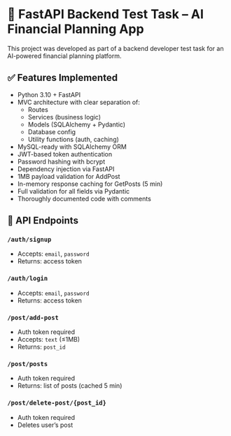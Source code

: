 # 🧠 FastAPI Backend Test Task – AI Financial Planning App

This project was developed as part of a backend developer test task for an AI-powered financial planning platform.

## ✅ Features Implemented

- Python 3.10 + FastAPI
- MVC architecture with clear separation of:
  - Routes
  - Services (business logic)
  - Models (SQLAlchemy + Pydantic)
  - Database config
  - Utility functions (auth, caching)
- MySQL-ready with SQLAlchemy ORM
- JWT-based token authentication
- Password hashing with bcrypt
- Dependency injection via FastAPI
- 1MB payload validation for AddPost
- In-memory response caching for GetPosts (5 min)
- Full validation for all fields via Pydantic
- Thoroughly documented code with comments

## 🚀 API Endpoints

### `/auth/signup`  
- Accepts: `email`, `password`
- Returns: access token

### `/auth/login`  
- Accepts: `email`, `password`
- Returns: access token

### `/post/add-post`  
- Auth token required
- Accepts: `text` (≤1MB)
- Returns: `post_id`

### `/post/posts`  
- Auth token required
- Returns: list of posts (cached 5 min)

### `/post/delete-post/{post_id}`  
- Auth token required
- Deletes user’s post



